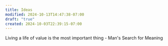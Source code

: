 ```yaml
---
title: Ideas
modified: 2024-10-13T14:47:38-07:00
draft: "true"
created: 2024-10-03T22:39:15-07:00
---
```


Living a life of value is the most important thing - Man's Search for Meaning
